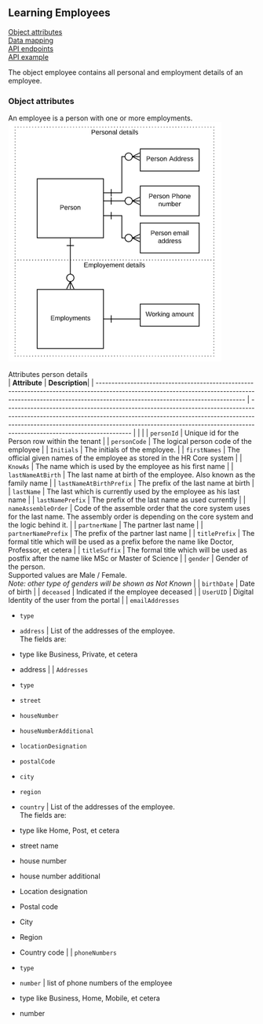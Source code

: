 ## Learning Employees
[Object attributes]()  
[Data mapping]()  
[API endpoints]()  
[API example]()  
  
The object employee contains all personal and employment details of an employee.

### Object attributes
An employee is a person with one or more employments.  
![](learning_attributes.png)  
  
Attributes person details  
| **Attribute** | **Description**|
| ----------------------------------------------------------------------------------------------------------------------------------------------------------------------------------------------------------- | ---------------------------------------------------------------------------------------------------------------------------------------------------------------------------------------------------------------------------------------------------------------------------------- |
|  |
| `personId`                                                                                                                                                                                                  | Unique id for the Person row within the tenant                                                                                                                                                                                                                                     |
| `personCode`                                                                                                                                                                                                | The logical person code of the employee                                                                                                                                                                                                                                            |
| `Initials`                                                                                                                                                                                                  | The initials of the employee.                                                                                                                                                                                                                                                      |
| `firstNames`                                                                                                                                                                                                | The official given names of the employee as stored in the HR Core system                                                                                                                                                                                                           |
| `KnowAs`                                                                                                                                                                                                    | The name which is used by the employee as his first name                                                                                                                                                                                                                           |
| `lastNameAtBirth`                                                                                                                                                                                           | The last name at birth of the employee. Also known as the family name                                                                                                                                                                                                              |
| `lastNameAtBirthPrefix`                                                                                                                                                                                     | The prefix of the last name at birth                                                                                                                                                                                                                                               |
| `lastName`                                                                                                                                                                                                  | The last which is currently used  by the employee as his last name                                                                                                                                                                                                                 |
| `lastNamePrefix`                                                                                                                                                                                            | The prefix of the last name as used currently                                                                                                                                                                                                                                      |
| `nameAssembleOrder`                                                                                                                                                                                         | Code of the assemble order that the core system uses for the last name. The assembly order is depending on the core system and the logic behind it.                                                                                                                                |
| `partnerName`                                                                                                                                                                                               | The partner last name                                                                                                                                                                                                                                                              |
| `partnerNamePrefix`                                                                                                                                                                                         | The prefix of the partner last name                                                                                                                                                                                                                                                |
| `titlePrefix`                                                                                                                                                                                               | The formal title which will be used as a prefix before the name like Doctor, Professor, et cetera                                                                                                                                                                                  |
| `titleSuffix`                                                                                                                                                                                               | The formal title which will be used as postfix after the name like MSc or Master of Science                                                                                                                                                                                        |
| `gender`                                                                                                                                                                                                    | Gender of the person.<br>Supported values are Male / Female.<br>_Note: other type of genders will be shown as Not Known_                                                                                                                                                           |
| `birthDate`                                                                                                                                                                                                 | Date of birth                                                                                                                                                                                                                                                                      |
| `deceased`                                                                                                                                                                                                  | Indicated if the employee deceased                                                                                                                                                                                                                                                 |
| `UserUID`                                                                                                                                                                                                   | Digital Identity of the user from the portal                                                                                                                                                                                                                                       |
| `emailAddresses`

*   `type`
    
*   `address`                                                                                                                                                             | List of the addresses of the employee. <br>The fields are:

*   type like Business, Private, et cetera
    
*   address                                                                                                                                                            |
| `Addresses`

*   `type`
    
*   `street`
    
*   `houseNumber`
    
*   `houseNumberAdditional`
    
*   `locationDesignation`
    
*   `postalCode`
    
*   `city`
    
*   `region`
    
*   `country` | List of the addresses of the employee. <br>The fields are:

*   type like Home, Post, et cetera
    
*   street name
    
*   house number
    
*   house number additional
    
*   Location designation
    
*   Postal code
    
*   City
    
*   Region
    
*   Country code |
| `phoneNumbers`

*   `type`
    
*   `number`                                                                                                                                                                | list of phone numbers of the employee

*   type like Business, Home, Mobile, et cetera
    
*   number                                             

